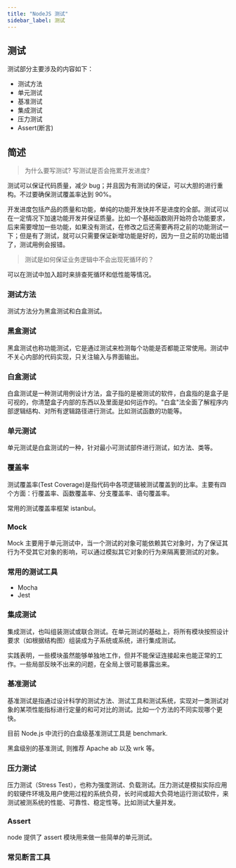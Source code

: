 ```yaml
---
title: "NodeJS 测试"
sidebar_label: 测试
---
```




## 测试


测试部分主要涉及的内容如下：

- 测试方法
- 单元测试
- 基准测试
- 集成测试
- 压力测试
- Assert(断言)

## 简述

> 为什么要写测试? 写测试是否会拖累开发进度?

测试可以保证代码质量，减少 bug；并且因为有测试的保证，可以大胆的进行重构。不过要确保测试覆盖率达到 90%。

开发进度包括产品的质量和功能，单纯的功能开发快并不是进度的全部。测试可以在一定情况下加速功能开发并保证质量。比如一个基础函数刚开始符合功能要求，后来需要增加一些功能，如果没有测试，在修改之后还需要再将之前的功能测试一下；但是有了测试，就可以只需要保证新增功能是好的，因为一旦之前的功能出错了，测试用例会报错。

> 测试是如何保证业务逻辑中不会出现死循环的？

可以在测试中加入超时来排查死循环和低性能等情况。

### 测试方法

测试方法分为黑盒测试和白盒测试。

### 黑盒测试

黑盒测试也称功能测试，它是通过测试来检测每个功能是否都能正常使用。测试中不关心内部的代码实现，只关注输入与界面输出。

### 白盒测试

白盒测试是一种测试用例设计方法，盒子指的是被测试的软件，白盒指的是盒子是可视的，你清楚盒子内部的东西以及里面是如何运作的。"白盒"法全面了解程序内部逻辑结构、对所有逻辑路径进行测试。比如测试函数的功能等。

### 单元测试

单元测试是白盒测试的一种，针对最小可测试部件进行测试，如方法、类等。

### 覆盖率

测试覆盖率(Test Coverage)是指代码中各项逻辑被测试覆盖到的比率。主要有四个方面：行覆盖率、函数覆盖率、分支覆盖率、语句覆盖率。

常用的测试覆盖率框架 istanbul。

### Mock

Mock 主要用于单元测试中，当一个测试的对象可能依赖其它对象时，为了保证其行为不受其它对象的影响，可以通过模拟其它对象的行为来隔离要测试的对象。

### 常用的测试工具

- Mocha
- Jest

### 集成测试

集成测试，也叫组装测试或联合测试。在单元测试的基础上，将所有模块按照设计要求（如根据结构图）组装成为子系统或系统，进行集成测试。

实践表明，一些模块虽然能够单独地工作，但并不能保证连接起来也能正常的工作。一些局部反映不出来的问题，在全局上很可能暴露出来。

### 基准测试

基准测试是指通过设计科学的测试方法、测试工具和测试系统，实现对一类测试对象的某项性能指标进行定量的和可对比的测试。比如一个方法的不同实现哪个更快。

目前 Node.js 中流行的白盒级基准测试工具是 benchmark.

黑盒级别的基准测试, 则推荐 Apache ab 以及 wrk 等。

### 压力测试

压力测试（Stress Test），也称为强度测试、负载测试。压力测试是模拟实际应用的软硬件环境及用户使用过程的系统负荷，长时间或超大负荷地运行测试软件，来测试被测系统的性能、可靠性、稳定性等。比如测试大量并发。

### Assert

node 提供了 assert 模块用来做一些简单的单元测试。

### 常见断言工具

